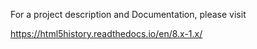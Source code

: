 For a project description and Documentation, please visit

https://html5history.readthedocs.io/en/8.x-1.x/
